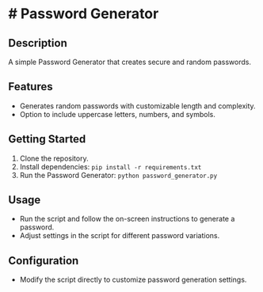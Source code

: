 # # Password Generator

## Description

A simple Password Generator that creates secure and random passwords.

## Features

- Generates random passwords with customizable length and complexity.
- Option to include uppercase letters, numbers, and symbols.

## Getting Started

1. Clone the repository.
2. Install dependencies: `pip install -r requirements.txt`
3. Run the Password Generator: `python password_generator.py`

## Usage

- Run the script and follow the on-screen instructions to generate a password.
- Adjust settings in the script for different password variations.

## Configuration

- Modify the script directly to customize password generation settings.
